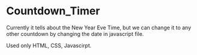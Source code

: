 # Countdown_Timer

Currently it tells about the New Year Eve Time, but we can change it to any other countdown by changing the date in javascript file.

Used only HTML, CSS, Javascirpt.
